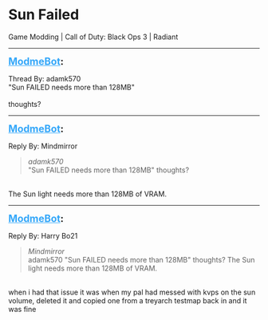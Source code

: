 # Sun Failed
Game Modding | Call of Duty: Black Ops 3 | Radiant

---
<strong style="font-size: 1.4em;"><span style="text-decoration: underline;text-decoration-color: #34a7f9;"><span style="color:#34a7f9;">ModmeBot</span></span>:</strong>

<p>Thread By: adamk570<br />&quot;Sun FAILED needs more than 128MB&quot;<br /> <br />thoughts?</p>

---
<strong style="font-size: 1.4em;"><span style="text-decoration: underline;text-decoration-color: #34a7f9;"><span style="color:#34a7f9;">ModmeBot</span></span>:</strong>

<p>Reply By: Mindmirror<br /><blockquote><em>adamk570</em><br />&quot;Sun FAILED needs more than 128MB&quot;   thoughts?</blockquote><br /> The Sun light needs more than 128MB of VRAM.</p>

---
<strong style="font-size: 1.4em;"><span style="text-decoration: underline;text-decoration-color: #34a7f9;"><span style="color:#34a7f9;">ModmeBot</span></span>:</strong>

<p>Reply By: Harry Bo21<br /><blockquote><em>Mindmirror</em><br />adamk570 &quot;Sun FAILED needs more than 128MB&quot;   thoughts?  The Sun light needs more than 128MB of VRAM.</blockquote><br /> when i had that issue it was when my pal had messed with kvps on the sun volume, deleted it and copied one from a treyarch testmap back in and it was fine</p>
